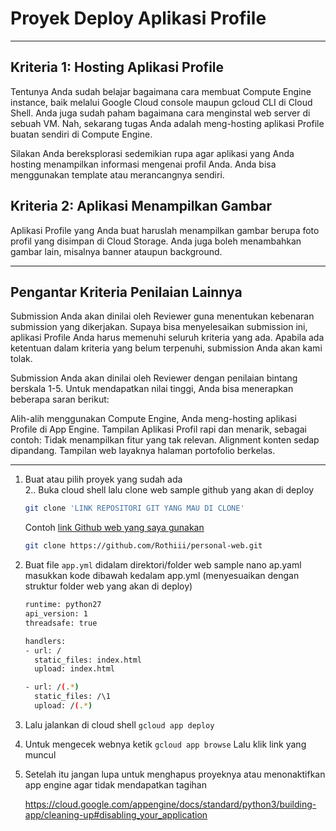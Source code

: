 # Proyek Deploy Aplikasi Profile 
---
## Kriteria 1: Hosting Aplikasi Profile
Tentunya Anda sudah belajar bagaimana cara membuat Compute Engine instance, baik melalui Google Cloud console maupun gcloud CLI di Cloud Shell. Anda juga sudah paham bagaimana cara menginstal web server di sebuah VM. Nah, sekarang tugas Anda adalah meng-hosting aplikasi Profile buatan sendiri di Compute Engine. 

Silakan Anda bereksplorasi sedemikian rupa agar aplikasi yang Anda hosting menampilkan informasi mengenai profil Anda. Anda bisa menggunakan template atau merancangnya sendiri.

## Kriteria 2: Aplikasi Menampilkan Gambar
Aplikasi Profile yang Anda buat haruslah menampilkan gambar berupa foto profil yang disimpan di Cloud Storage. Anda juga boleh menambahkan gambar lain, misalnya banner ataupun background.

---
## Pengantar Kriteria Penilaian Lainnya
Submission Anda akan dinilai oleh Reviewer guna menentukan kebenaran submission yang dikerjakan. Supaya bisa menyelesaikan submission ini, aplikasi Profile Anda harus memenuhi seluruh kriteria yang ada. Apabila ada ketentuan dalam kriteria yang belum terpenuhi, submission Anda akan kami tolak.

Submission Anda akan dinilai oleh Reviewer dengan penilaian bintang berskala 1-5. Untuk mendapatkan nilai tinggi, Anda bisa menerapkan beberapa saran berikut:

Alih-alih menggunakan Compute Engine, Anda meng-hosting aplikasi Profile di App Engine.
Tampilan Aplikasi Profil rapi dan menarik, sebagai contoh:
Tidak menampilkan fitur yang tak relevan.
Alignment konten sedap dipandang.
Tampilan web layaknya halaman portofolio berkelas.

---
1. Buat atau pilih proyek yang sudah ada  
2.. Buka cloud shell lalu clone web sample github yang akan di deploy
   ```bash
   git clone 'LINK REPOSITORI GIT YANG MAU DI CLONE'
   ```
   Contoh [link Github web yang saya gunakan](https://github.com/Rothiii/personal-web.git)
   ```bash
   git clone https://github.com/Rothiii/personal-web.git
   ```
   
3. Buat file `app.yml` didalam direktori/folder web sample nano ap.yaml
   masukkan kode dibawah kedalam app.yml (menyesuaikan dengan struktur folder web yang akan di deploy)
   ```bash
   runtime: python27
   api_version: 1
   threadsafe: true
   
   handlers:
   - url: /
     static_files: index.html
     upload: index.html
   
   - url: /(.*)
     static_files: /\1
     upload: /(.*)
     ```
   
4. Lalu jalankan di cloud shell
   `gcloud app deploy`
   
6. Untuk mengecek webnya ketik
   `gcloud app browse`
   Lalu klik link yang muncul
   
7. Setelah itu jangan lupa untuk menghapus proyeknya atau menonaktifkan app engine agar tidak mendapatkan tagihan

   https://cloud.google.com/appengine/docs/standard/python3/building-app/cleaning-up#disabling_your_application
